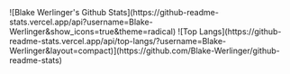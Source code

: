 <div style="flex">
    ![Blake Werlinger's Github Stats](https://github-readme-stats.vercel.app/api?username=Blake-Werlinger&show_icons=true&theme=radical)
    ![Top Langs](https://github-readme-stats.vercel.app/api/top-langs/?username=Blake-Werlinger&layout=compact)](https://github.com/Blake-Werlinger/github-readme-stats)
</div>
